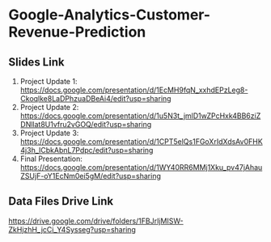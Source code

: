 # Google-Analytics-Customer-Revenue-Prediction

## Slides Link

1. Project Update 1: https://docs.google.com/presentation/d/1EcMH9fqN_xxhdEPzLeg8-Ckoqlke8LaDPhzuaDBeAi4/edit?usp=sharing
2. Project Update 2: https://docs.google.com/presentation/d/1u5N3t_jmlD1wZPcHxk4BB6ziZDNllat8U1vfru2vGOQ/edit?usp=sharing
3. Project Update 3: https://docs.google.com/presentation/d/1CPT5elQs1FGoXrIdXdsAv0FHK4j3h_ICbkAbnL7Pdpc/edit?usp=sharing
4. Final Presentation: https://docs.google.com/presentation/d/1WY40RR6MMj1Xku_pv47jAhauZSUjF-oY1EcNm0ei5gM/edit?usp=sharing

## Data Files Drive Link

https://drive.google.com/drive/folders/1FBJrIjMISW-ZkHjzhH_jcCi_Y4Sysseg?usp=sharing
